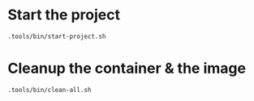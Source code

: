 # Start the project

`.tools/bin/start-project.sh`

# Cleanup the container & the image

`.tools/bin/clean-all.sh`
